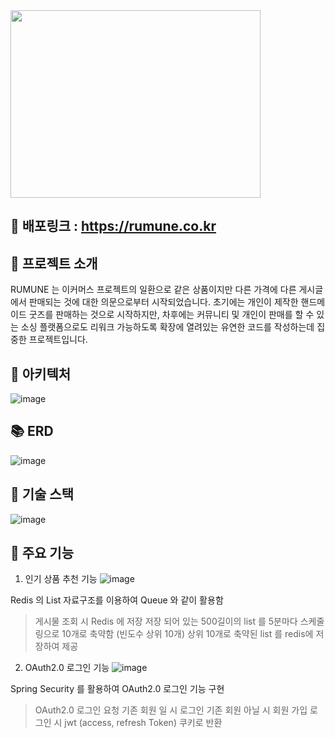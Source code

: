 <img src="https://github.com/bhyunnie/rumune/assets/129918927/62fe3888-0255-4299-b4da-d7b5e03a7ef6" width="400" height="300"/>

## 🚀 배포링크 : https://rumune.co.kr

## 📖 프로젝트 소개
RUMUNE 는 이커머스 프로젝트의 일환으로 같은 상품이지만 다른 가격에 다른 게시글에서 판매되는 것에 대한 의문으로부터 시작되었습니다.
초기에는 개인이 제작한 핸드메이드 굿즈를 판매하는 것으로 시작하지만, 차후에는 커뮤니티 및 개인이 판매를 할 수 있는 소싱 플랫폼으로도 리워크 가능하도록
확장에 열려있는 유연한 코드를 작성하는데 집중한 프로젝트입니다.

## 🚧 아키텍처
![image](https://github.com/bhyunnie/trust-price/assets/129918927/4b8747fc-6b27-4894-8137-3e834c729c89)

## 📚 ERD
![image](https://github.com/bhyunnie/trust-price/assets/129918927/ebe4f856-4133-4fa7-b680-e88e315bc165)

## 🚀 기술 스택
![image](https://github.com/bhyunnie/trust-price/assets/129918927/7611defb-7f07-451d-9721-a69063e1d8ca)

## 🎁 주요 기능
1. 인기 상품 추천 기능
![image](https://github.com/bhyunnie/trust-price/assets/129918927/51b7e5cf-2322-4f5d-867a-ab64a736a9b3)

Redis 의 List 자료구조를 이용하여 Queue 와 같이 활용함
> 게시물 조회 시 Redis 에 저장
> 저장 되어 있는 500길이의 list 를 5분마다 스케줄링으로 10개로 축약함 (빈도수 상위 10개)
> 상위 10개로 축약된 list 를 redis에 저장하여 제공

2. OAuth2.0 로그인 기능
![image](https://github.com/bhyunnie/trust-price/assets/129918927/1fa78067-22ac-40e9-86ab-6a5b9d5d6ac3)

Spring Security 를 활용하여 OAuth2.0 로그인 기능 구현
> OAuth2.0 로그인 요청
> 기존 회원 일 시 로그인
> 기존 회원 아닐 시 회원 가입
> 로그인 시 jwt (access, refresh Token) 쿠키로 반환
